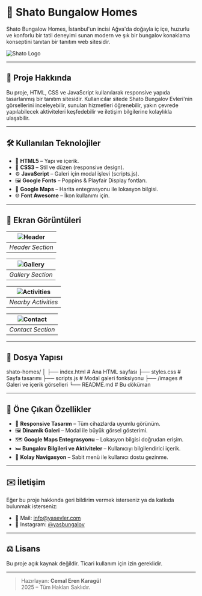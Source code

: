 # 🏡 Shato Bungalow Homes

Shato Bungalow Homes, İstanbul'un incisi Ağva'da doğayla iç içe, huzurlu ve konforlu bir tatil deneyimi sunan modern ve şık bir bungalov konaklama konseptini tanıtan bir tanıtım web sitesidir.

![Shato Logo](./shato.png)

---

## 🌿 Proje Hakkında

Bu proje, HTML, CSS ve JavaScript kullanılarak responsive yapıda tasarlanmış bir tanıtım sitesidir. Kullanıcılar sitede Shato Bungalov Evleri'nin görsellerini inceleyebilir, sunulan hizmetleri öğrenebilir, yakın çevrede yapılabilecek aktiviteleri keşfedebilir ve iletişim bilgilerine kolaylıkla ulaşabilir.

---

## 🛠️ Kullanılan Teknolojiler

- 🧱 **HTML5** – Yapı ve içerik.
- 🎨 **CSS3** – Stil ve düzen (responsive design).
- ⚙️ **JavaScript** – Galeri için modal işlevi (scripts.js).
- 🖼️ **Google Fonts** – Poppins & Playfair Display fontları.
- 📍 **Google Maps** – Harita entegrasyonu ile lokasyon bilgisi.
- 🌐 **Font Awesome** – İkon kullanımı için.

---

## 📸 Ekran Görüntüleri

| ![Header](https://github.com/user-attachments/assets/103f6a0b-adb7-43ad-8cf7-eee86f47b81e) |
|:--:|
| *Header Section* |

| ![Gallery](https://github.com/user-attachments/assets/bb9ba4d8-d271-4dd8-99a9-826ee264e8ee) |
|:--:|
| *Gallery Section* |

| ![Activities](https://github.com/user-attachments/assets/32ecbfb2-bda8-448a-907e-3845ad4d2d2f) |
|:--:|
| *Nearby Activities* |

| ![Contact](https://github.com/user-attachments/assets/a314ab77-7b13-4bc3-ab2b-7d781cc063f1) |
|:--:|
| *Contact Section* |


---

## 📁 Dosya Yapısı

shato-homes/
│
├── index.html # Ana HTML sayfası
├── styles.css # Sayfa tasarımı
├── scripts.js # Modal galeri fonksiyonu
├── /images # Galeri ve içerik görselleri
└── README.md # Bu döküman


---

## 📌 Öne Çıkan Özellikler

- 🔄 **Responsive Tasarım** – Tüm cihazlarda uyumlu görünüm.
- 🖼️ **Dinamik Galeri** – Modal ile büyük görsel gösterimi.
- 🗺️ **Google Maps Entegrasyonu** – Lokasyon bilgisi doğrudan erişim.
- 🛏️ **Bungalov Bilgileri ve Aktiviteler** – Kullanıcıyı bilgilendirici içerik.
- 📲 **Kolay Navigasyon** – Sabit menü ile kullanıcı dostu gezinme.

---

## ✉️ İletişim

Eğer bu proje hakkında geri bildirim vermek isterseniz ya da katkıda bulunmak isterseniz:

- 📧 Mail: [info@yasevler.com](mailto:info@yasevler.com)
- 📸 Instagram: [@yasbungalov](https://www.instagram.com/yasbungalov)

---

## ⚖️ Lisans

Bu proje açık kaynak değildir. Ticari kullanım için izin gereklidir.

---

> Hazırlayan: **Cemal Eren Karagül**  
> 2025 – Tüm Hakları Saklıdır.  
